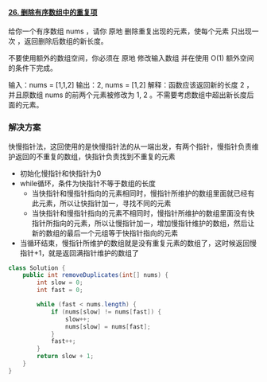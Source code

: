 #### [26. 删除有序数组中的重复项](https://leetcode-cn.com/problems/remove-duplicates-from-sorted-array/)

给你一个有序数组 nums ，请你 原地 删除重复出现的元素，使每个元素 只出现一次 ，返回删除后数组的新长度。

不要使用额外的数组空间，你必须在 原地 修改输入数组 并在使用 O(1) 额外空间的条件下完成。

输入：nums = [1,1,2]
输出：2, nums = [1,2]
解释：函数应该返回新的长度 2 ，并且原数组 nums 的前两个元素被修改为 1, 2 。不需要考虑数组中超出新长度后面的元素。

### 解决方案

快慢指针法，这回使用的是快慢指针法的从一端出发，有两个指针，慢指针负责维护返回的不重复的数组，快指针负责找到不重复的元素

- 初始化慢指针和快指针为0
- while循环，条件为快指针不等于数组的长度
  - 当快指针和慢指针指向的元素相同时，慢指针所维护的数组里面就已经有此元素，所以让快指针加一，寻找不同的元素
  - 当快指针和慢指针指向的元素不相同时，慢指针所维护的数组里面没有快指针所指向的元素，所以让慢指针加一，增加慢指针维护的数组，然后让新的数组的最后一个元组等于快指针指向的元素
- 当循环结束，慢指针所维护的数组就是没有重复元素的数组了，这时候返回慢指针+1，就是返回满指针维护的数组了

```java
class Solution {
    public int removeDuplicates(int[] nums) {
        int slow = 0;
        int fast = 0;

        while (fast < nums.length) {
            if (nums[slow] != nums[fast]) {
                slow++;
                nums[slow] = nums[fast];
            }
            fast++;
        }
        return slow + 1;
    }
}
```

